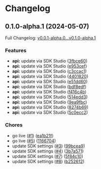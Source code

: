 # Changelog

## 0.1.0-alpha.1 (2024-05-07)

Full Changelog: [v0.0.1-alpha.0...v0.1.0-alpha.1](https://github.com/segphault/test/compare/v0.0.1-alpha.0...v0.1.0-alpha.1)

### Features

* **api:** update via SDK Studio ([3fbce60](https://github.com/segphault/test/commit/3fbce6019a04c9f95396749660f4cfe7844d9c73))
* **api:** update via SDK Studio ([e953cef](https://github.com/segphault/test/commit/e953ceffb7caa19387be92312583e396fc2aea2e))
* **api:** update via SDK Studio ([c3ccac1](https://github.com/segphault/test/commit/c3ccac1ebc8a1cdd4cb754a757001b179d1ecbca))
* **api:** update via SDK Studio ([4401820](https://github.com/segphault/test/commit/44018207276d7c4ade26ed0e5c12bcfd27a26a94))
* **api:** update via SDK Studio ([e51dd60](https://github.com/segphault/test/commit/e51dd6059d260f971b76ca102eee491dbacfe0ca))
* **api:** update via SDK Studio ([bdf8edf](https://github.com/segphault/test/commit/bdf8edfd962b3b77b9839b24d6436070295aa0a3))
* **api:** update via SDK Studio ([f416c4b](https://github.com/segphault/test/commit/f416c4bbb2dd904786417f71a8626c1ae8ad3299))
* **api:** update via SDK Studio ([514edd3](https://github.com/segphault/test/commit/514edd34c71587bcaf78042df433bcecceffa703))
* **api:** update via SDK Studio ([9ea9fbc](https://github.com/segphault/test/commit/9ea9fbc84b5516cc7afc59fe1c87e80c8e6839a6))
* **api:** update via SDK Studio ([8274b69](https://github.com/segphault/test/commit/8274b69cdeef791ad99006420158e9f7079f1a5e))
* **api:** update via SDK Studio ([5c0ecc2](https://github.com/segphault/test/commit/5c0ecc224e0548b50d3a36af1019012a83a62738))


### Chores

* go live ([#1](https://github.com/segphault/test/issues/1)) ([ea1b21f](https://github.com/segphault/test/commit/ea1b21f5f579738f5ee885a4619f833d561e904d))
* go live ([#5](https://github.com/segphault/test/issues/5)) ([1166704](https://github.com/segphault/test/commit/116670498fed3eb454878256ca74bdf723c6098b))
* update SDK settings ([#3](https://github.com/segphault/test/issues/3)) ([99bcea9](https://github.com/segphault/test/commit/99bcea98e9928548e4aced684f897dfce14fa8b9))
* update SDK settings ([#4](https://github.com/segphault/test/issues/4)) ([3b7a571](https://github.com/segphault/test/commit/3b7a57134a79d779426db0ea2c10ec75d1cf6be4))
* update SDK settings ([#7](https://github.com/segphault/test/issues/7)) ([5f84c10](https://github.com/segphault/test/commit/5f84c10d41900045ebe1b1722e18f48b5d1d3785))
* update SDK settings ([#8](https://github.com/segphault/test/issues/8)) ([b252612](https://github.com/segphault/test/commit/b2526124214f981e7f6231fdd0481ce0dec652ab))
